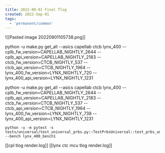 ```yaml
---
title: 2022-09-01 Final Tlog
created: 2022-Sep-01
tags:
  - 'permanent/common'
---
```



![[Pasted image 20220901105738.png]]

python -u make.py get_all --asics capellab ctcb lynx_400 --cplb_fw_version=CAPELLAB_NIGHTLY_2644 --cplb_api_version=CAPELLAB_NIGHTLY_2183 --ctcb_fw_version=CTCB_NIGHTLY_537 --ctcb_api_version=CTCB_NIGHTLY_1964  --lynx_400_fw_version=LYNX_NIGHTLY_720 --lynx_400_api_version=LYNX_NIGHTLY_1231

python -u make.py get_all --asics capellab ctcb lynx_400 --cplb_fw_version=CAPELLAB_NIGHTLY_2644 --cplb_api_version=CAPELLAB_NIGHTLY_2183 --ctcb_fw_version=CTCB_NIGHTLY_537 --ctcb_api_version=CTCB_NIGHTLY_1964  --lynx_400_fw_version=LYNX_NIGHTLY_738 --lynx_400_api_version=LYNX_NIGHTLY_1231

```
python -u -m pytest -s tests/universal/test_universal_prbs.py::TestPrbsUniversal::test_prbs_universal --bench lynx_400_bench1
```


[[cpl tlog render.log]]
[[lynx ctc mcu tlog render.log]]